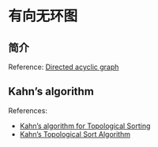 # 有向无环图

## 简介

Reference: [Directed acyclic graph](https://en.wikipedia.org/wiki/Directed_acyclic_graph)

## Kahn’s algorithm

References:
- [Kahn’s algorithm for Topological Sorting](https://www.geeksforgeeks.org/topological-sorting-indegree-based-solution/)
- [Kahn’s Topological Sort Algorithm](https://www.techiedelight.com/kahn-topological-sort-algorithm/)

